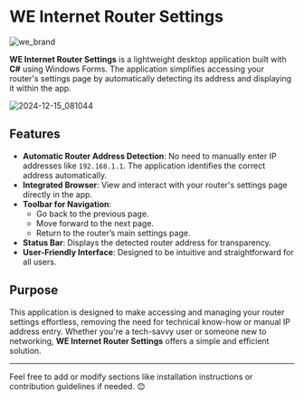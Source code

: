 # WE Internet Router Settings

![we_brand](https://github.com/user-attachments/assets/ec7c1a24-27be-45dd-82a6-22782023d155)

**WE Internet Router Settings** is a lightweight desktop application built with **C#** using Windows Forms. The application simplifies accessing your router's settings page by automatically detecting its address and displaying it within the app.

![2024-12-15_081044](https://github.com/user-attachments/assets/be934756-b27e-4e9a-b4e8-00c4ebda35a6)

## Features

- **Automatic Router Address Detection**: No need to manually enter IP addresses like `192.168.1.1`. The application identifies the correct address automatically.
- **Integrated Browser**: View and interact with your router's settings page directly in the app.
- **Toolbar for Navigation**:
  - Go back to the previous page.
  - Move forward to the next page.
  - Return to the router’s main settings page.
- **Status Bar**: Displays the detected router address for transparency.
- **User-Friendly Interface**: Designed to be intuitive and straightforward for all users.

## Purpose

This application is designed to make accessing and managing your router settings effortless, removing the need for technical know-how or manual IP address entry. Whether you're a tech-savvy user or someone new to networking, **WE Internet Router Settings** offers a simple and efficient solution.

---

Feel free to add or modify sections like installation instructions or contribution guidelines if needed. 😊
